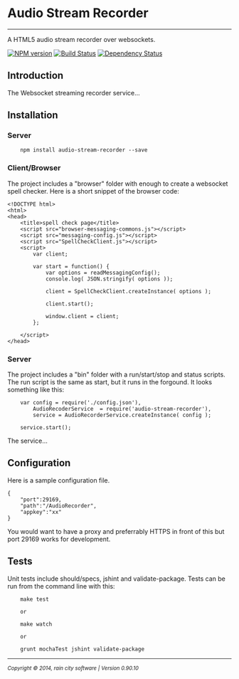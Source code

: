 # Audio Stream Recorder
- - -

A HTML5 audio stream recorder over websockets.

[![NPM version](https://badge.fury.io/js/audio-stream-recorder.svg)](http://badge.fury.io/js/audio-stream-recorder) [![Build Status](https://travis-ci.org/darrylwest/audio-stream-recorder.svg?branch=develop)](https://travis-ci.org/darrylwest/audio-stream-recorder) [![Dependency Status](https://david-dm.org/darrylwest/audio-stream-recorder.svg)](https://david-dm.org/darrylwest/audio-stream-recorder)

## Introduction

The Websocket streaming recorder service...

## Installation

### Server

~~~
	npm install audio-stream-recorder --save
~~~

### Client/Browser

The project includes a "browser" folder with enough to create a websocket spell checker.  Here is a short snippet of the browser code:

~~~
<!DOCTYPE html>
<html>
<head>
    <title>spell check page</title>
    <script src="browser-messaging-commons.js"></script>
    <script src="messaging-config.js"></script>
    <script src="SpellCheckClient.js"></script>
    <script>
        var client;

        var start = function() {
            var options = readMessagingConfig();
            console.log( JSON.stringify( options ));

            client = SpellCheckClient.createInstance( options );

            client.start();

            window.client = client;
        };

    </script>
</head>
~~~


### Server

The project includes a "bin" folder with a run/start/stop and status scripts.  The run script is the same as start, but it runs in the forgound.  It looks something like this:

~~~
	var config = require('./config.json'),
    	AudioRecoderService  = require('audio-stream-recorder'),
        service = AudioRecorderService.createInstance( config );

    service.start();
~~~

The service...

## Configuration

Here is a sample configuration file.

~~~
{
    "port":29169,
    "path":"/AudioRecorder",
    "appkey":"xx"
}
~~~

You would want to have a proxy and preferrably HTTPS in front of this but port 29169 works for development.

## Tests

Unit tests include should/specs, jshint and validate-package.  Tests can be run from the command line with this:

~~~
    make test

    or

    make watch

    or

    grunt mochaTest jshint validate-package
~~~

- - -
<p><small><em>Copyright © 2014, rain city software | Version 0.90.10</em></small></p>
